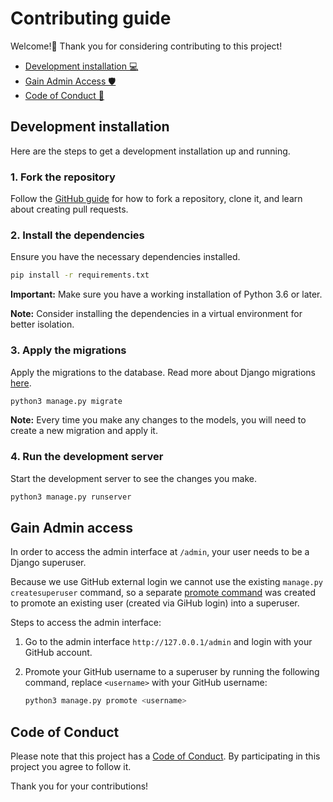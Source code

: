 # Contributing guide

Welcome!👋 Thank you for considering contributing to this project!

- [Development installation 💻](#development-installation)
- [Gain Admin Access 🛡️](#gain-admin-access)
- [Code of Conduct 📜](#code-of-conduct)

## Development installation

Here are the steps to get a development installation up and running.

### 1. Fork the repository

Follow the [GitHub guide](https://docs.github.com/en/pull-requests/collaborating-with-pull-requests/working-with-forks/fork-a-repo) for how to fork a repository, clone it, and learn about creating pull requests.

### 2. Install the dependencies

Ensure you have the necessary dependencies installed.

```bash
pip install -r requirements.txt
```

**Important:** Make sure you have a working installation of Python 3.6 or later.

**Note:** Consider installing the dependencies in a virtual environment for better isolation.

### 3. Apply the migrations

Apply the migrations to the database. Read more about Django migrations [here](https://docs.djangoproject.com/en/5.0/topics/migrations/).

```bash
python3 manage.py migrate
```

**Note:** Every time you make any changes to the models, you will need to create a new migration and apply it.

### 4. Run the development server

Start the development server to see the changes you make.

```bash
python3 manage.py runserver
```

## Gain Admin access

In order to access the admin interface at `/admin`, your user needs to be a Django superuser.

Because we use GitHub external login we cannot use the existing `manage.py createsuperuser` command, so a separate [promote command](https://github.com/2i2c-org/unnamed-thingity-thing/blob/main/comptest/web/management/commands/promote.py) was created to promote an existing user (created via GiHub login) into a superuser.

Steps to access the admin interface:

1. Go to the admin interface `http://127.0.0.1/admin` and login with your GitHub account.

2. Promote your GitHub username to a superuser by running the following command, replace `<username>` with your GitHub username:

   ```bash
   python3 manage.py promote <username>
   ```

## Code of Conduct

Please note that this project has a [Code of Conduct](https://github.com/2i2c-org/unnamed-thingity-thing?tab=coc-ov-file). By participating in this project you agree to follow it.

Thank you for your contributions!
